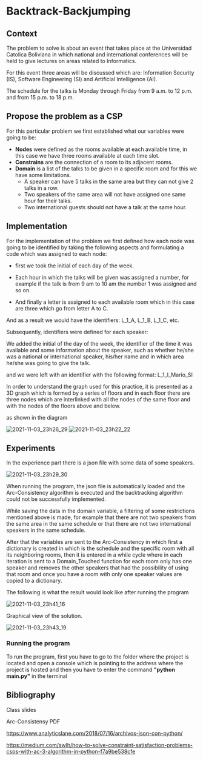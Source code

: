 # Backtrack-Backjumping
## Context
The problem to solve is about an event that takes place at the Universidad Catolica Boliviana in which national and international conferences will be held to give lectures on areas related to Informatics.

For this event three areas will be discussed which are: Information Security (IS), Software Engineering (SI) and Artificial Intelligence (AI).

The schedule for the talks is Monday through Friday from 9 a.m. to 12 p.m. and from 15 p.m. to 18 p.m. 
## Propose the problem as a CSP

For this particular problem we first established what our variables were going to be:

- **Nodes** were defined as the rooms available at each available time, in this case we have three rooms available at each time slot.
- **Constrains** are the connection of a room to its adjacent rooms. 
- **Domain** is a list of the talks to be given in a specific room and for this we have some limitations.
  - A speaker can have 5 talks in the same area but they can not give 2 talks in a row.
  - Two speakers of the same area will not have assigned one same hour for their talks.
  - Two international guests should not have a talk at the same hour.
  
## Implementation
For the implementation of the problem we first defined how each node was going to be identified by taking the following aspects and formulating a code which was assigned to each node:

- first we took the initial of each day of the week.
 
- Each hour in which the talks will be given was assigned a number, for example if the talk is from 9 am to 10 am the number 1 was assigned and so on.

- And finally a letter is assigned to each available room which in this case are three which go from letter A to C.

And as a result we would have the identifiers: L_1_A, L_1_B, L_1_C, etc. 

Subsequently, identifiers were defined for each speaker:

We added the initial of the day of the week, the identifier of the time it was available and some information about the speaker, such as whether he/she was a national or international speaker, his/her name and in which area he/she was going to give the talk.

and we were left with an identifier with the following format: L_1_I_Mario_SI

In order to understand the graph used for this practice, it is presented as a 3D graph which is formed by a series of floors and in each floor there are three nodes which are interlinked with all the nodes of the same floor and with the nodes of the floors above and below.
 
as shown in the diagram 

![2021-11-03_23h26_29](https://user-images.githubusercontent.com/73244043/140253011-e573aa34-4103-44ef-9376-8b83e4142243.png)
![2021-11-03_23h22_22](https://user-images.githubusercontent.com/73244043/140253052-cce19e97-1848-4f97-8650-dbb5150c767c.png)

 ## Experiments
 
 In the experience part there is a json file with some data of some speakers.
 
 ![2021-11-03_23h29_30](https://user-images.githubusercontent.com/73244043/140253275-d61800ed-12cc-4374-b29b-f5ea7b310c55.png)

When running the program, the json file is automatically loaded and the Arc-Consistency algorithm is executed and the backtracking algorithm could not be successfully implemented. 

While saving the data in the domain variable, a filtering of some restrictions mentioned above is made, for example that there are not two speakers from the same area in the same schedule or that there are not two international speakers in the same schedule.

After that the variables are sent to the Arc-Consistency in which first a dictionary is created in which is the schedule and the specific room with all its neighboring rooms, then it is entered in a while cycle where in each iteration is sent to a Domain_Touched function for each room only has one speaker and removes the other speakers that had the possibility of using that room and once you have a room with only one speaker values are copied to a dictionary.

The following is what the result would look like after running the program

![2021-11-03_23h41_16](https://user-images.githubusercontent.com/73244043/140254325-fbef1b6b-0d31-408d-837a-127cf6fb5c42.png)

Graphical view of the solution.

![2021-11-03_23h43_19](https://user-images.githubusercontent.com/73244043/140254474-7a219818-5631-4143-b7a7-0293661547ab.png)


 ### Running the program
 
 To run the program, first you have to go to the folder where the project is located and open a console which is pointing to the address where the project is hosted and then you have to enter the command **"python main.py"** in the terminal
 
## Bibliography

Class slides

Arc-Consistensy PDF

https://www.analyticslane.com/2018/07/16/archivos-json-con-python/

https://medium.com/swlh/how-to-solve-constraint-satisfaction-problems-csps-with-ac-3-algorithm-in-python-f7a9be538cfe
